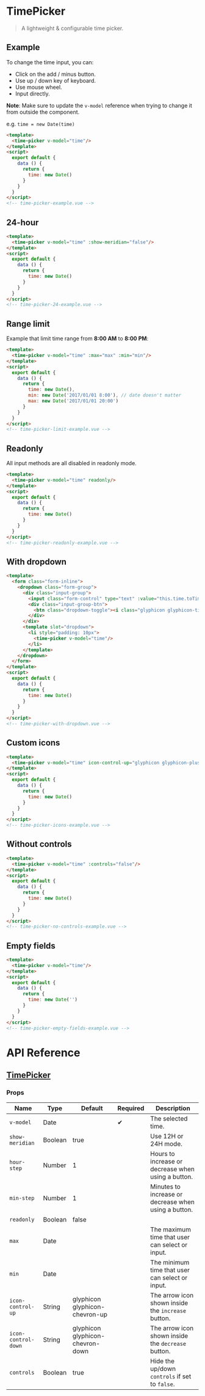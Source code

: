 # TimePicker

> A lightweight & configurable time picker.

## Example

To change the time input, you can:

* Click on the add / minus button.
* Use up / down key of keyboard.
* Use mouse wheel.
* Input directly.

**Note**: Make sure to update the `v-model` reference when trying to change it from outside the component.

e.g. `time = new Date(time)`

```html
<template>
  <time-picker v-model="time"/>
</template>
<script>
  export default {
    data () {
      return {
        time: new Date()
      }
    }
  }
</script>
<!-- time-picker-example.vue -->
```

## 24-hour

```html
<template>
  <time-picker v-model="time" :show-meridian="false"/>
</template>
<script>
  export default {
    data () {
      return {
        time: new Date()
      }
    }
  }
</script>
<!-- time-picker-24-example.vue -->
```

## Range limit

Example that limit time range from **8:00 AM** to **8:00 PM**:

```html
<template>
  <time-picker v-model="time" :max="max" :min="min"/>
</template>
<script>
  export default {
    data () {
      return {
        time: new Date(),
        min: new Date('2017/01/01 8:00'), // date doesn't matter
        max: new Date('2017/01/01 20:00')
      }
    }
  }
</script>
<!-- time-picker-limit-example.vue -->
```

## Readonly

All input methods are all disabled in readonly mode.

```html
<template>
  <time-picker v-model="time" readonly/>
</template>
<script>
  export default {
    data () {
      return {
        time: new Date()
      }
    }
  }
</script>
<!-- time-picker-readonly-example.vue -->
```

## With dropdown

```html
<template>
  <form class="form-inline">
    <dropdown class="form-group">
      <div class="input-group">
        <input class="form-control" type="text" :value="this.time.toTimeString()" readonly="readonly">
        <div class="input-group-btn">
          <btn class="dropdown-toggle"><i class="glyphicon glyphicon-time"></i></btn>
        </div>
      </div>
      <template slot="dropdown">
        <li style="padding: 10px">
          <time-picker v-model="time"/>
        </li>
      </template>
    </dropdown>
  </form>
</template>
<script>
  export default {
    data () {
      return {
        time: new Date()
      }
    }
  }
</script>
<!-- time-picker-with-dropdown.vue -->
```

## Custom icons

```html
<template>
  <time-picker v-model="time" icon-control-up="glyphicon glyphicon-plus" icon-control-down="glyphicon glyphicon-minus"/>
</template>
<script>
  export default {
    data () {
      return {
        time: new Date()
      }
    }
  }
</script>
<!-- time-picker-icons-example.vue -->
```

## Without controls

```html
<template>
  <time-picker v-model="time" :controls="false"/>
</template>
<script>
  export default {
    data () {
      return {
        time: new Date()
      }
    }
  }
</script>
<!-- time-picker-no-controls-example.vue -->
```

## Empty fields

```html
<template>
  <time-picker v-model="time"/>
</template>
<script>
  export default {
    data () {
      return {
        time: new Date('')
      }
    }
  }
</script>
<!-- time-picker-empty-fields-example.vue -->
```

# API Reference

## [TimePicker](https://github.com/wxsms/uiv/blob/release/src/components/timepicker/TimePicker.vue)

### Props

Name                | Type       | Default                          | Required | Description
------------------- | ---------- | -------------------------------- | -------- | -----------------------
`v-model`           | Date       |                                  | &#10004; | The selected time.
`show-meridian`     | Boolean    | true                             |          | Use 12H or 24H mode.
`hour-step`         | Number     | 1                                |          | Hours to increase or decrease when using a button.
`min-step`          | Number     | 1                                |          | Minutes to increase or decrease when using a button.
`readonly`          | Boolean    | false                            |          | 
`max`               | Date       |                                  |          | The maximum time that user can select or input.
`min`               | Date       |                                  |          | The minimum time that user can select or input.
`icon-control-up`   | String     | glyphicon glyphicon-chevron-up   |          | The arrow icon shown inside the `increase` button.
`icon-control-down` | String     | glyphicon glyphicon-chevron-down |          | The arrow icon shown inside the `decrease` button.
`controls`          | Boolean    | true                             |          | Hide the up/down `controls` if set to `false`.
